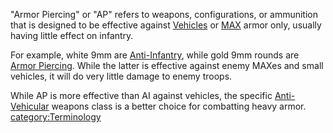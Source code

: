 "Armor Piercing" or "AP" refers to weapons, configurations, or
ammunition that is designed to be effective against
[Vehicles](category:_Vehicles.md) or [MAX](Mechanized_Assault_Exo-Suit.md) armor
only, usually having little effect on infantry.

For example, white 9mm are [Anti-Infantry](Anti-Infantry.md),
while gold 9mm rounds are [Armor Piercing](Armor_Piercing.md).
While the latter is effective against enemy MAXes and small vehicles, it
will do very little damage to enemy troops.

While AP is more effective than AI against vehicles, the specific
[Anti-Vehicular](Anti-Vehicular.md) weapons class is a better
choice for combatting heavy armor.
[category:Terminology](category:Terminology.md)

